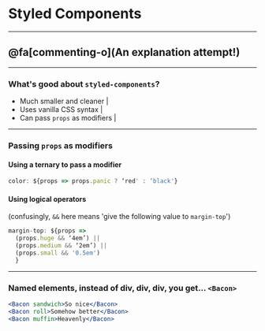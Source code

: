 # Styled Components

---

## @fa[commenting-o](An explanation attempt!)

---

### What's good about `styled-components`?

* Much smaller and cleaner |
* Uses vanilla CSS syntax |
* Can pass `props` as modifiers |

---

### Passing `props` as modifiers

#### Using a ternary to pass a modifier

```jsx
color: ${props => props.panic ? ‘red' : ‘black'}
```

#### Using logical operators

(confusingly, `&&` here means 'give the following value to `margin-top`')

```jsx
margin-top: ${props =>
  (props.huge && ‘4em’) ||
  (props.medium && ‘2em’) ||
  (props.small && '0.5em')
  }
```

---

### Named elements, instead of div, div, div, you get... `<Bacon>`

```jsx
<Bacon sandwich>So nice</Bacon>
<Bacon roll>Somehow better</Bacon>
<Bacon muffin>Heavenly</Bacon>
```